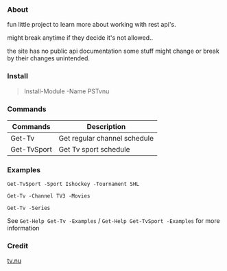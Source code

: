 ﻿### About
fun little project to learn more about working with rest api's.

might break anytime if they decide it's not allowed..

the site has no public api documentation some stuff might change or break by their changes unintended.

### Install
>Install-Module -Name PSTvnu

### Commands

| Commands    | Description                  |
| ----------- | ---------------------------- |
| Get-Tv      | Get regular channel schedule |
| Get-TvSport | Get Tv sport schedule        |

### Examples
``Get-TvSport -Sport Ishockey -Tournament SHL``

``Get-Tv -Channel TV3 -Movies``

``Get-Tv -Series``

See ``Get-Help Get-Tv -Examples`` / ``Get-Help Get-TvSport -Examples`` for more information


### Credit
[tv.nu](https://www.tv.nu)
